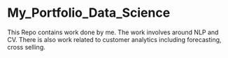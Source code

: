 # My_Portfolio_Data_Science
This Repo contains work done by me. The work involves around NLP and CV. There is also work related to customer analytics including forecasting, cross selling.
